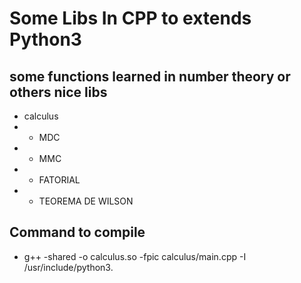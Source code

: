# Some Libs In CPP to extends Python3



## some functions learned in number theory or others nice libs

- calculus
- - MDC
- - MMC
- - FATORIAL
- - TEOREMA DE WILSON

## Command to compile

- g++ -shared -o calculus.so -fpic calculus/main.cpp -I /usr/include/python3.<version in your pc>
